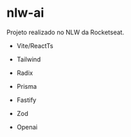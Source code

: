 # nlw-ai
Projeto realizado no NLW da Rocketseat.

- Vite/ReactTs
- Tailwind
- Radix
  
- Prisma
- Fastify
- Zod
- Openai
  
